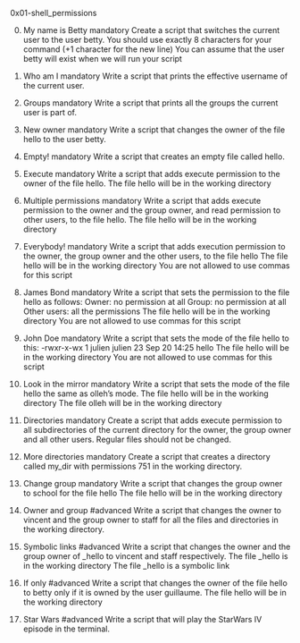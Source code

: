 0x01-shell_permissions

0. My name is Betty
mandatory
Create a script that switches the current user to the user betty.
You should use exactly 8 characters for your command (+1 character for the new line)
You can assume that the user betty will exist when we will run your script
  
1. Who am I
mandatory
Write a script that prints the effective username of the current user.
   
2. Groups
mandatory
Write a script that prints all the groups the current user is part of.
   
3. New owner
mandatory
Write a script that changes the owner of the file hello to the user betty.
  
4. Empty!
mandatory
Write a script that creates an empty file called hello.
   
5. Execute
mandatory
Write a script that adds execute permission to the owner of the file hello.
The file hello will be in the working directory
   
6. Multiple permissions
mandatory
Write a script that adds execute permission to the owner and the group owner, and read permission to other users, to the file hello.
The file hello will be in the working directory
  
7. Everybody!
mandatory
Write a script that adds execution permission to the owner, the group owner and the other users, to the file hello
The file hello will be in the working directory
You are not allowed to use commas for this script
 
8. James Bond
mandatory
Write a script that sets the permission to the file hello as follows:
Owner: no permission at all
Group: no permission at all
Other users: all the permissions
The file hello will be in the working directory You are not allowed to use commas for this script
  
9. John Doe
mandatory
Write a script that sets the mode of the file hello to this:
-rwxr-x-wx 1 julien julien 23 Sep 20 14:25 hello
The file hello will be in the working directory
You are not allowed to use commas for this script
   
10. Look in the mirror
mandatory
Write a script that sets the mode of the file hello the same as olleh’s mode.
The file hello will be in the working directory
The file olleh will be in the working directory
  
11. Directories
mandatory
Create a script that adds execute permission to all subdirectories of the current directory for the owner, the group owner and all other users. Regular files should not be changed.
  
12. More directories
mandatory
Create a script that creates a directory called my_dir with permissions 751 in the working directory.
   
13. Change group
mandatory
Write a script that changes the group owner to school for the file hello
The file hello will be in the working directory
   
14. Owner and group
#advanced
Write a script that changes the owner to vincent and the group owner to staff for all the files and directories in the working directory.
  
15. Symbolic links
#advanced
Write a script that changes the owner and the group owner of _hello to vincent and staff respectively.
The file _hello is in the working directory
The file _hello is a symbolic link
  
16. If only
#advanced
Write a script that changes the owner of the file hello to betty only if it is owned by the user guillaume.
The file hello will be in the working directory
  
17. Star Wars
#advanced
Write a script that will play the StarWars IV episode in the terminal.
